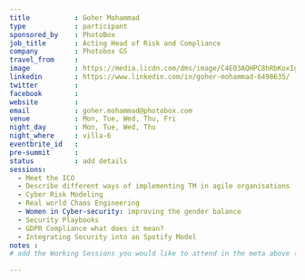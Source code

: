 ```yaml
---
title           : Goher Mohammad
type            : participant
sponsored_by    : PhotoBox
job_title       : Acting Head of Risk and Compliance
company         : Photobox GS
travel_from     :
image           : https://media.licdn.com/dms/image/C4E03AQHPC8hRbKoxIg/profile-displayphoto-shrink_800_800/0?e=1531958400&v=beta&t=Ds7fn2QuCNZ-CiE01uPMJAr99i8bZOwu3Bu374DxpB0
linkedin        : https://www.linkedin.com/in/goher-mohammad-6498635/
twitter         :
facebook        :
website         :
email           : goher.mohammad@photobox.com
venue           : Mon, Tue, Wed, Thu, Fri
night_day       : Mon, Tue, Wed, Thu
night_where     : villa-6
eventbrite_id   :
pre-summit      :
status          : add details
sessions:
  - Meet the ICO
  - Describe different ways of implementing TM in agile organisations
  - Cyber Risk Modeling
  - Real world Chaos Engineering
  - Women in Cyber-security: improving the gender balance
  - Security Playbooks
  - GDPR Compliance what does it mean?
  - Integrating Security into an Spotify Model
notes :
# add the Working Sessions you would like to attend in the meta above (use the session's title) e.g. sessions (one per line): -Security Playbooks Diagrams -Hackathon Daily Sessions

---
```


<!-- put more details about participant here -->
